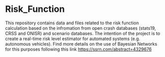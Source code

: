 # Risk_Function
This repository contains data and files related to the risk function calculation based on the infromation from open crash databases (stats19, CRSS and ONISR) and scenario databases.
The intention of the project is to create a real-time risk level estimator for automated systems (e.g. autonomous vehicles).
Find more details on the use of Bayesian Networks for this purposes following this link https://ssrn.com/abstract=4329676
